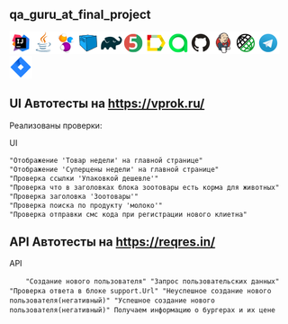 
## qa_guru_at_final_project

![Intelij_IDEA](src/test/resources/img/icons/Intelij_IDEA.png)![Java](src/test/resources/img/icons/Java.png)![Selenide](src/test/resources/img/icons/Selenide.png)![Selenoid](src/test/resources/img/icons/Selenoid.png)![Gradle](src/test/resources/img/icons/Gradle.png)![JUnit5](src/test/resources/img/icons/JUnit5.png)![Allure Report](src/test/resources/img/icons/Allure_Report.png)![AllureTestOps](src/test/resources/img/icons/AllureTestOps.png)![Github](src/test/resources/img/icons/Github.png)![Jenkins](src/test/resources/img/icons/Jenkins.png)![Rest-Assured](src/test/resources/img/icons/Rest-Assured.png)![Telegram](src/test/resources/img/icons/Telegram.png)![Jira](src/test/resources/img/icons/Jira.png)

## UI Автотесты на https://vprok.ru/
Реализованы проверки:

UI

    "Отображение 'Товар недели' на главной странице"
    "Отображение 'Суперцены недели' на главной странице"
    "Проверка ссылки 'Упаковкой дешевле'"
    "Проверка что в заголовках блока зоотовары есть корма для животных"
    "Проверка заголовка 'Зоотовары'"
    "Проверка поиска по продукту 'молоко'"
    "Проверка отправки смс кода при регистрации нового клиетна"



## API  Автотесты на https://reqres.in/

API

`    "Создание нового пользователя"
    "Запрос пользовательских данных"
    "Проверка ответа в блоке support.Url"
    "Неуспешное создание нового пользователя(негативный)"
    "Успешное создание нового пользователя(негативный)"
    Получаем информацию о бургерах и их цене`
